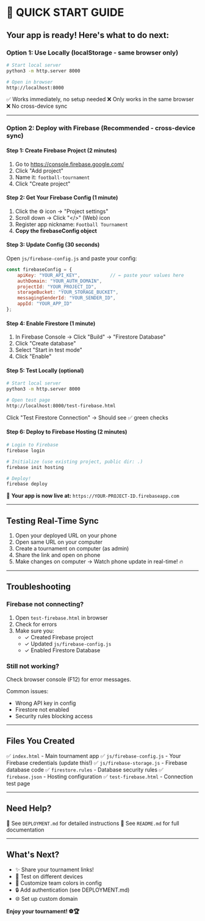 # 🚀 QUICK START GUIDE

## Your app is ready! Here's what to do next:

### Option 1: Use Locally (localStorage - same browser only)

```bash
# Start local server
python3 -m http.server 8000

# Open in browser
http://localhost:8000
```

✅ Works immediately, no setup needed
❌ Only works in the same browser
❌ No cross-device sync

---

### Option 2: Deploy with Firebase (Recommended - cross-device sync)

#### Step 1: Create Firebase Project (2 minutes)

1. Go to https://console.firebase.google.com/
2. Click "Add project"
3. Name it: `football-tournament`
4. Click "Create project"

#### Step 2: Get Your Firebase Config (1 minute)

1. Click the ⚙️ icon → "Project settings"
2. Scroll down → Click "</>" (Web) icon
3. Register app nickname: `Football Tournament`
4. **Copy the firebaseConfig object**

#### Step 3: Update Config (30 seconds)

Open `js/firebase-config.js` and paste your config:

```javascript
const firebaseConfig = {
    apiKey: "YOUR_API_KEY",           // ← paste your values here
    authDomain: "YOUR_AUTH_DOMAIN",
    projectId: "YOUR_PROJECT_ID",
    storageBucket: "YOUR_STORAGE_BUCKET",
    messagingSenderId: "YOUR_SENDER_ID",
    appId: "YOUR_APP_ID"
};
```

#### Step 4: Enable Firestore (1 minute)

1. In Firebase Console → Click "Build" → "Firestore Database"
2. Click "Create database"
3. Select "Start in test mode"
4. Click "Enable"

#### Step 5: Test Locally (optional)

```bash
# Start local server
python3 -m http.server 8000

# Open test page
http://localhost:8000/test-firebase.html
```

Click "Test Firestore Connection" → Should see ✅ green checks

#### Step 6: Deploy to Firebase Hosting (2 minutes)

```bash
# Login to Firebase
firebase login

# Initialize (use existing project, public dir: .)
firebase init hosting

# Deploy!
firebase deploy
```

🎉 **Your app is now live at:** `https://YOUR-PROJECT-ID.firebaseapp.com`

---

## Testing Real-Time Sync

1. Open your deployed URL on your phone
2. Open same URL on your computer
3. Create a tournament on computer (as admin)
4. Share the link and open on phone
5. Make changes on computer → Watch phone update in real-time! 🔥

---

## Troubleshooting

### Firebase not connecting?

1. Open `test-firebase.html` in browser
2. Check for errors
3. Make sure you:
   - ✓ Created Firebase project
   - ✓ Updated `js/firebase-config.js`
   - ✓ Enabled Firestore Database

### Still not working?

Check browser console (F12) for error messages.

Common issues:
- Wrong API key in config
- Firestore not enabled
- Security rules blocking access

---

## Files You Created

✅ `index.html` - Main tournament app
✅ `js/firebase-config.js` - Your Firebase credentials (update this!)
✅ `js/firebase-storage.js` - Firebase database code
✅ `firestore.rules` - Database security rules
✅ `firebase.json` - Hosting configuration
✅ `test-firebase.html` - Connection test page

---

## Need Help?

📖 See `DEPLOYMENT.md` for detailed instructions
📖 See `README.md` for full documentation

---

## What's Next?

- ✨ Share your tournament links!
- 📱 Test on different devices
- 🎨 Customize team colors in config
- 🔒 Add authentication (see DEPLOYMENT.md)
- 🌐 Set up custom domain

**Enjoy your tournament! ⚽🏆**
